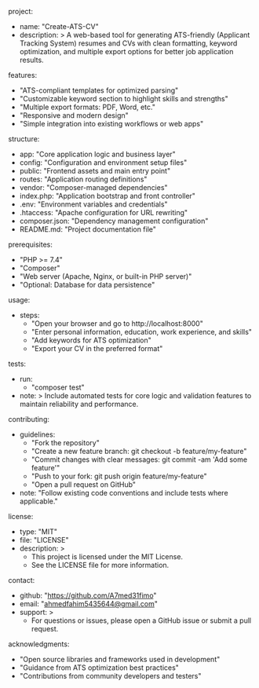 project:
  - name: "Create-ATS-CV"
  - description: >
    A web-based tool for generating ATS-friendly (Applicant Tracking System)
    resumes and CVs with clean formatting, keyword optimization, and multiple
    export options for better job application results.

features:
  - "ATS-compliant templates for optimized parsing"
  - "Customizable keyword section to highlight skills and strengths"
  - "Multiple export formats: PDF, Word, etc."
  - "Responsive and modern design"
  - "Simple integration into existing workflows or web apps"

structure:
  - app: "Core application logic and business layer"
  - config: "Configuration and environment setup files"
  - public: "Frontend assets and main entry point"
  - routes: "Application routing definitions"
  - vendor: "Composer-managed dependencies"
  - index.php: "Application bootstrap and front controller"
  - .env: "Environment variables and credentials"
  - .htaccess: "Apache configuration for URL rewriting"
  - composer.json: "Dependency management configuration"
  - README.md: "Project documentation file"

prerequisites:
  - "PHP >= 7.4"
  - "Composer"
  - "Web server (Apache, Nginx, or built-in PHP server)"
  - "Optional: Database for data persistence"

usage:
  - steps:
    - "Open your browser and go to http://localhost:8000"
    - "Enter personal information, education, work experience, and skills"
    - "Add keywords for ATS optimization"
    - "Export your CV in the preferred format"

tests:
 - run:
    - "composer test"
  - note: >
    Include automated tests for core logic and validation features
    to maintain reliability and performance.

contributing:
  - guidelines:
    - "Fork the repository"
    - "Create a new feature branch: git checkout -b feature/my-feature"
    - "Commit changes with clear messages: git commit -am 'Add some feature'"
    - "Push to your fork: git push origin feature/my-feature"
    - "Open a pull request on GitHub"
  - note: "Follow existing code conventions and include tests where applicable."

license:
  - type: "MIT"
  - file: "LICENSE"
  - description: >
    - This project is licensed under the MIT License.
    - See the LICENSE file for more information.

contact:
  - github: "https://github.com/A7med31fimo"
  - email: "ahmedfahim5435644@gmail.com"
  - support: >
    - For questions or issues, please open a GitHub issue or submit a pull request.

acknowledgments:
  - "Open source libraries and frameworks used in development"
  - "Guidance from ATS optimization best practices"
  - "Contributions from community developers and testers"

